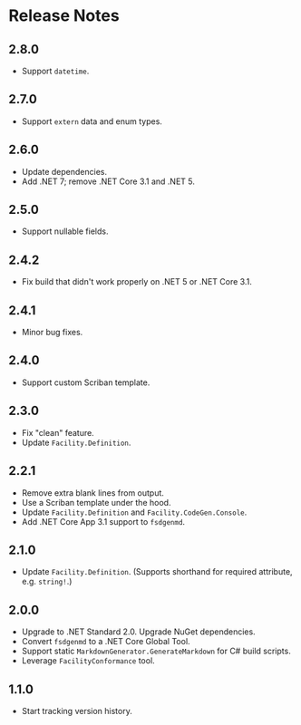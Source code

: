# Release Notes

## 2.8.0

* Support `datetime`.

## 2.7.0

* Support `extern` data and enum types.

## 2.6.0

* Update dependencies.
* Add .NET 7; remove .NET Core 3.1 and .NET 5.

## 2.5.0

* Support nullable fields.

## 2.4.2

* Fix build that didn't work properly on .NET 5 or .NET Core 3.1.

## 2.4.1

* Minor bug fixes.

## 2.4.0

* Support custom Scriban template.

## 2.3.0

* Fix "clean" feature.
* Update `Facility.Definition`.

## 2.2.1

* Remove extra blank lines from output.
* Use a Scriban template under the hood.
* Update `Facility.Definition` and `Facility.CodeGen.Console`.
* Add .NET Core App 3.1 support to `fsdgenmd`.

## 2.1.0

* Update `Facility.Definition`. (Supports shorthand for required attribute, e.g. `string!`.)

## 2.0.0

* Upgrade to .NET Standard 2.0. Upgrade NuGet dependencies.
* Convert `fsdgenmd` to a .NET Core Global Tool.
* Support static `MarkdownGenerator.GenerateMarkdown` for C# build scripts.
* Leverage `FacilityConformance` tool.

## 1.1.0

* Start tracking version history.
